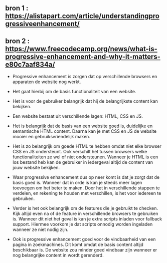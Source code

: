 ## bron 1 : https://alistapart.com/article/understandingprogressiveenhancement/
## bron 2 : https://www.freecodecamp.org/news/what-is-progressive-enhancement-and-why-it-matters-e80c7aaf834a/

- Progressive enhancement is zorgen dat op verschillende browsers en apparaten de website nog werkt. 
- Het gaat hierbij om de basis functionaliteit van een website.
- Het is voor de gebruiker belangrijk dat hij de belangrijkste content kan bekijken.

- Een website bestaat uit verschillende lagen: HTML, CSS en JS. 
- Het is belangrijk dat de basis van een website goed is, duidelijke en semantische HTML content. Daarna kan je met CSS en JS de website mooier en
gebruiksvriendelijk maken.

- Het is zo belangrijk om goede HTML te hebben omdat niet elke browser CSS en JS ondersteunt. Ook verschilt het tussen browsers welke functionaliteiten 
ze wel of niet ondersteunen. Wanneer je HTML is een los bestand heb kan de gebruiker in iedergeval altijd de content van jouw website bekijken.

- Waar progressive enhancement dus op neer komt is dat je zorgt dat de basis goed is. Wanneer dat in orde is kan je steeds meer lagen toevoegen om het
beter te maken. Door het in verschillende stappen te verdelen, en rekening te houden met verschillen, is het voor iedereen te gebruiken.

- Verder is het ook belangrijk om de features die je gebruikt te checken. Kijk altijd even na of de feature in verschillende browsers te gebruiken is.
Wanneer dit niet het geval is kan je extra scripts inladen voor fallback support. Hiermee voorkom je dat scripts onnodig worden ingeladen wanneer ze niet
nodig zijn.

- Ook is progressive enhancement goed voor de vindbaarheid van een pagina in zoekmachines. Dit komt omdat de basis content altijd beschikbaar is. De website zou minder goed vindbaar zijn wanneer er nog belangrijke content in wordt gerenderd.
